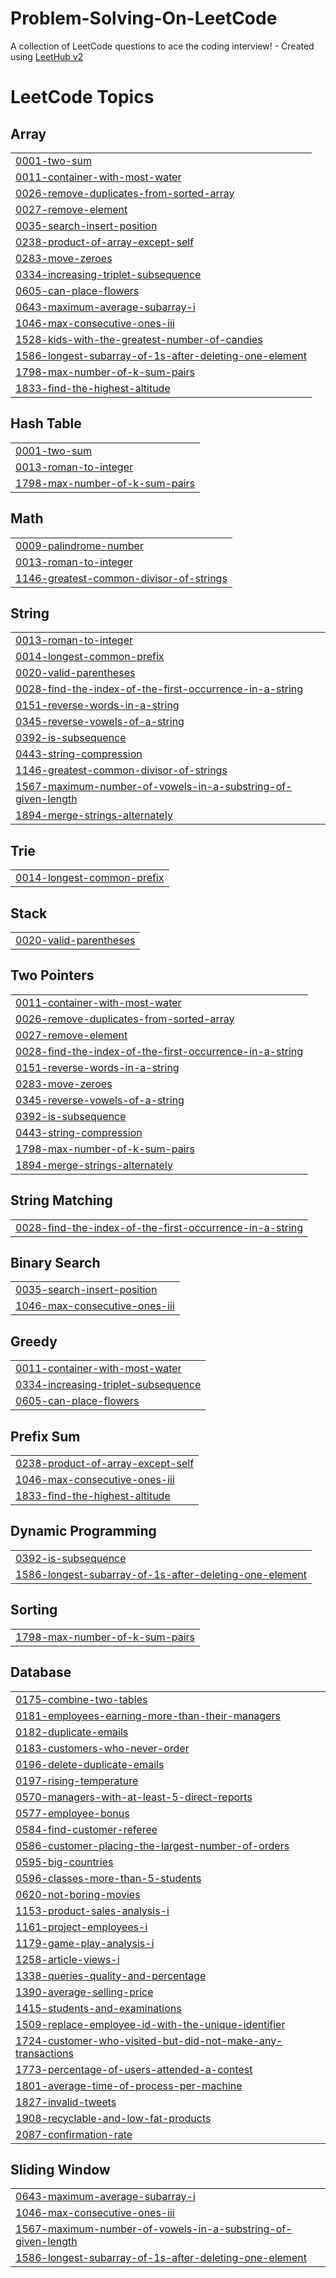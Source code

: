# Problem-Solving-On-LeetCode
A collection of LeetCode questions to ace the coding interview! - Created using [LeetHub v2](https://github.com/arunbhardwaj/LeetHub-2.0)

<!---LeetCode Topics Start-->
# LeetCode Topics
## Array
|  |
| ------- |
| [0001-two-sum](https://github.com/AliBackSlash/Problem-Solving-On-LeetCode/tree/master/0001-two-sum) |
| [0011-container-with-most-water](https://github.com/AliBackSlash/Problem-Solving-On-LeetCode/tree/master/0011-container-with-most-water) |
| [0026-remove-duplicates-from-sorted-array](https://github.com/AliBackSlash/Problem-Solving-On-LeetCode/tree/master/0026-remove-duplicates-from-sorted-array) |
| [0027-remove-element](https://github.com/AliBackSlash/Problem-Solving-On-LeetCode/tree/master/0027-remove-element) |
| [0035-search-insert-position](https://github.com/AliBackSlash/Problem-Solving-On-LeetCode/tree/master/0035-search-insert-position) |
| [0238-product-of-array-except-self](https://github.com/AliBackSlash/Problem-Solving-On-LeetCode/tree/master/0238-product-of-array-except-self) |
| [0283-move-zeroes](https://github.com/AliBackSlash/Problem-Solving-On-LeetCode/tree/master/0283-move-zeroes) |
| [0334-increasing-triplet-subsequence](https://github.com/AliBackSlash/Problem-Solving-On-LeetCode/tree/master/0334-increasing-triplet-subsequence) |
| [0605-can-place-flowers](https://github.com/AliBackSlash/Problem-Solving-On-LeetCode/tree/master/0605-can-place-flowers) |
| [0643-maximum-average-subarray-i](https://github.com/AliBackSlash/Problem-Solving-On-LeetCode/tree/master/0643-maximum-average-subarray-i) |
| [1046-max-consecutive-ones-iii](https://github.com/AliBackSlash/Problem-Solving-On-LeetCode/tree/master/1046-max-consecutive-ones-iii) |
| [1528-kids-with-the-greatest-number-of-candies](https://github.com/AliBackSlash/Problem-Solving-On-LeetCode/tree/master/1528-kids-with-the-greatest-number-of-candies) |
| [1586-longest-subarray-of-1s-after-deleting-one-element](https://github.com/AliBackSlash/Problem-Solving-On-LeetCode/tree/master/1586-longest-subarray-of-1s-after-deleting-one-element) |
| [1798-max-number-of-k-sum-pairs](https://github.com/AliBackSlash/Problem-Solving-On-LeetCode/tree/master/1798-max-number-of-k-sum-pairs) |
| [1833-find-the-highest-altitude](https://github.com/AliBackSlash/Problem-Solving-On-LeetCode/tree/master/1833-find-the-highest-altitude) |
## Hash Table
|  |
| ------- |
| [0001-two-sum](https://github.com/AliBackSlash/Problem-Solving-On-LeetCode/tree/master/0001-two-sum) |
| [0013-roman-to-integer](https://github.com/AliBackSlash/Problem-Solving-On-LeetCode/tree/master/0013-roman-to-integer) |
| [1798-max-number-of-k-sum-pairs](https://github.com/AliBackSlash/Problem-Solving-On-LeetCode/tree/master/1798-max-number-of-k-sum-pairs) |
## Math
|  |
| ------- |
| [0009-palindrome-number](https://github.com/AliBackSlash/Problem-Solving-On-LeetCode/tree/master/0009-palindrome-number) |
| [0013-roman-to-integer](https://github.com/AliBackSlash/Problem-Solving-On-LeetCode/tree/master/0013-roman-to-integer) |
| [1146-greatest-common-divisor-of-strings](https://github.com/AliBackSlash/Problem-Solving-On-LeetCode/tree/master/1146-greatest-common-divisor-of-strings) |
## String
|  |
| ------- |
| [0013-roman-to-integer](https://github.com/AliBackSlash/Problem-Solving-On-LeetCode/tree/master/0013-roman-to-integer) |
| [0014-longest-common-prefix](https://github.com/AliBackSlash/Problem-Solving-On-LeetCode/tree/master/0014-longest-common-prefix) |
| [0020-valid-parentheses](https://github.com/AliBackSlash/Problem-Solving-On-LeetCode/tree/master/0020-valid-parentheses) |
| [0028-find-the-index-of-the-first-occurrence-in-a-string](https://github.com/AliBackSlash/Problem-Solving-On-LeetCode/tree/master/0028-find-the-index-of-the-first-occurrence-in-a-string) |
| [0151-reverse-words-in-a-string](https://github.com/AliBackSlash/Problem-Solving-On-LeetCode/tree/master/0151-reverse-words-in-a-string) |
| [0345-reverse-vowels-of-a-string](https://github.com/AliBackSlash/Problem-Solving-On-LeetCode/tree/master/0345-reverse-vowels-of-a-string) |
| [0392-is-subsequence](https://github.com/AliBackSlash/Problem-Solving-On-LeetCode/tree/master/0392-is-subsequence) |
| [0443-string-compression](https://github.com/AliBackSlash/Problem-Solving-On-LeetCode/tree/master/0443-string-compression) |
| [1146-greatest-common-divisor-of-strings](https://github.com/AliBackSlash/Problem-Solving-On-LeetCode/tree/master/1146-greatest-common-divisor-of-strings) |
| [1567-maximum-number-of-vowels-in-a-substring-of-given-length](https://github.com/AliBackSlash/Problem-Solving-On-LeetCode/tree/master/1567-maximum-number-of-vowels-in-a-substring-of-given-length) |
| [1894-merge-strings-alternately](https://github.com/AliBackSlash/Problem-Solving-On-LeetCode/tree/master/1894-merge-strings-alternately) |
## Trie
|  |
| ------- |
| [0014-longest-common-prefix](https://github.com/AliBackSlash/Problem-Solving-On-LeetCode/tree/master/0014-longest-common-prefix) |
## Stack
|  |
| ------- |
| [0020-valid-parentheses](https://github.com/AliBackSlash/Problem-Solving-On-LeetCode/tree/master/0020-valid-parentheses) |
## Two Pointers
|  |
| ------- |
| [0011-container-with-most-water](https://github.com/AliBackSlash/Problem-Solving-On-LeetCode/tree/master/0011-container-with-most-water) |
| [0026-remove-duplicates-from-sorted-array](https://github.com/AliBackSlash/Problem-Solving-On-LeetCode/tree/master/0026-remove-duplicates-from-sorted-array) |
| [0027-remove-element](https://github.com/AliBackSlash/Problem-Solving-On-LeetCode/tree/master/0027-remove-element) |
| [0028-find-the-index-of-the-first-occurrence-in-a-string](https://github.com/AliBackSlash/Problem-Solving-On-LeetCode/tree/master/0028-find-the-index-of-the-first-occurrence-in-a-string) |
| [0151-reverse-words-in-a-string](https://github.com/AliBackSlash/Problem-Solving-On-LeetCode/tree/master/0151-reverse-words-in-a-string) |
| [0283-move-zeroes](https://github.com/AliBackSlash/Problem-Solving-On-LeetCode/tree/master/0283-move-zeroes) |
| [0345-reverse-vowels-of-a-string](https://github.com/AliBackSlash/Problem-Solving-On-LeetCode/tree/master/0345-reverse-vowels-of-a-string) |
| [0392-is-subsequence](https://github.com/AliBackSlash/Problem-Solving-On-LeetCode/tree/master/0392-is-subsequence) |
| [0443-string-compression](https://github.com/AliBackSlash/Problem-Solving-On-LeetCode/tree/master/0443-string-compression) |
| [1798-max-number-of-k-sum-pairs](https://github.com/AliBackSlash/Problem-Solving-On-LeetCode/tree/master/1798-max-number-of-k-sum-pairs) |
| [1894-merge-strings-alternately](https://github.com/AliBackSlash/Problem-Solving-On-LeetCode/tree/master/1894-merge-strings-alternately) |
## String Matching
|  |
| ------- |
| [0028-find-the-index-of-the-first-occurrence-in-a-string](https://github.com/AliBackSlash/Problem-Solving-On-LeetCode/tree/master/0028-find-the-index-of-the-first-occurrence-in-a-string) |
## Binary Search
|  |
| ------- |
| [0035-search-insert-position](https://github.com/AliBackSlash/Problem-Solving-On-LeetCode/tree/master/0035-search-insert-position) |
| [1046-max-consecutive-ones-iii](https://github.com/AliBackSlash/Problem-Solving-On-LeetCode/tree/master/1046-max-consecutive-ones-iii) |
## Greedy
|  |
| ------- |
| [0011-container-with-most-water](https://github.com/AliBackSlash/Problem-Solving-On-LeetCode/tree/master/0011-container-with-most-water) |
| [0334-increasing-triplet-subsequence](https://github.com/AliBackSlash/Problem-Solving-On-LeetCode/tree/master/0334-increasing-triplet-subsequence) |
| [0605-can-place-flowers](https://github.com/AliBackSlash/Problem-Solving-On-LeetCode/tree/master/0605-can-place-flowers) |
## Prefix Sum
|  |
| ------- |
| [0238-product-of-array-except-self](https://github.com/AliBackSlash/Problem-Solving-On-LeetCode/tree/master/0238-product-of-array-except-self) |
| [1046-max-consecutive-ones-iii](https://github.com/AliBackSlash/Problem-Solving-On-LeetCode/tree/master/1046-max-consecutive-ones-iii) |
| [1833-find-the-highest-altitude](https://github.com/AliBackSlash/Problem-Solving-On-LeetCode/tree/master/1833-find-the-highest-altitude) |
## Dynamic Programming
|  |
| ------- |
| [0392-is-subsequence](https://github.com/AliBackSlash/Problem-Solving-On-LeetCode/tree/master/0392-is-subsequence) |
| [1586-longest-subarray-of-1s-after-deleting-one-element](https://github.com/AliBackSlash/Problem-Solving-On-LeetCode/tree/master/1586-longest-subarray-of-1s-after-deleting-one-element) |
## Sorting
|  |
| ------- |
| [1798-max-number-of-k-sum-pairs](https://github.com/AliBackSlash/Problem-Solving-On-LeetCode/tree/master/1798-max-number-of-k-sum-pairs) |
## Database
|  |
| ------- |
| [0175-combine-two-tables](https://github.com/AliBackSlash/Problem-Solving-On-LeetCode/tree/master/0175-combine-two-tables) |
| [0181-employees-earning-more-than-their-managers](https://github.com/AliBackSlash/Problem-Solving-On-LeetCode/tree/master/0181-employees-earning-more-than-their-managers) |
| [0182-duplicate-emails](https://github.com/AliBackSlash/Problem-Solving-On-LeetCode/tree/master/0182-duplicate-emails) |
| [0183-customers-who-never-order](https://github.com/AliBackSlash/Problem-Solving-On-LeetCode/tree/master/0183-customers-who-never-order) |
| [0196-delete-duplicate-emails](https://github.com/AliBackSlash/Problem-Solving-On-LeetCode/tree/master/0196-delete-duplicate-emails) |
| [0197-rising-temperature](https://github.com/AliBackSlash/Problem-Solving-On-LeetCode/tree/master/0197-rising-temperature) |
| [0570-managers-with-at-least-5-direct-reports](https://github.com/AliBackSlash/Problem-Solving-On-LeetCode/tree/master/0570-managers-with-at-least-5-direct-reports) |
| [0577-employee-bonus](https://github.com/AliBackSlash/Problem-Solving-On-LeetCode/tree/master/0577-employee-bonus) |
| [0584-find-customer-referee](https://github.com/AliBackSlash/Problem-Solving-On-LeetCode/tree/master/0584-find-customer-referee) |
| [0586-customer-placing-the-largest-number-of-orders](https://github.com/AliBackSlash/Problem-Solving-On-LeetCode/tree/master/0586-customer-placing-the-largest-number-of-orders) |
| [0595-big-countries](https://github.com/AliBackSlash/Problem-Solving-On-LeetCode/tree/master/0595-big-countries) |
| [0596-classes-more-than-5-students](https://github.com/AliBackSlash/Problem-Solving-On-LeetCode/tree/master/0596-classes-more-than-5-students) |
| [0620-not-boring-movies](https://github.com/AliBackSlash/Problem-Solving-On-LeetCode/tree/master/0620-not-boring-movies) |
| [1153-product-sales-analysis-i](https://github.com/AliBackSlash/Problem-Solving-On-LeetCode/tree/master/1153-product-sales-analysis-i) |
| [1161-project-employees-i](https://github.com/AliBackSlash/Problem-Solving-On-LeetCode/tree/master/1161-project-employees-i) |
| [1179-game-play-analysis-i](https://github.com/AliBackSlash/Problem-Solving-On-LeetCode/tree/master/1179-game-play-analysis-i) |
| [1258-article-views-i](https://github.com/AliBackSlash/Problem-Solving-On-LeetCode/tree/master/1258-article-views-i) |
| [1338-queries-quality-and-percentage](https://github.com/AliBackSlash/Problem-Solving-On-LeetCode/tree/master/1338-queries-quality-and-percentage) |
| [1390-average-selling-price](https://github.com/AliBackSlash/Problem-Solving-On-LeetCode/tree/master/1390-average-selling-price) |
| [1415-students-and-examinations](https://github.com/AliBackSlash/Problem-Solving-On-LeetCode/tree/master/1415-students-and-examinations) |
| [1509-replace-employee-id-with-the-unique-identifier](https://github.com/AliBackSlash/Problem-Solving-On-LeetCode/tree/master/1509-replace-employee-id-with-the-unique-identifier) |
| [1724-customer-who-visited-but-did-not-make-any-transactions](https://github.com/AliBackSlash/Problem-Solving-On-LeetCode/tree/master/1724-customer-who-visited-but-did-not-make-any-transactions) |
| [1773-percentage-of-users-attended-a-contest](https://github.com/AliBackSlash/Problem-Solving-On-LeetCode/tree/master/1773-percentage-of-users-attended-a-contest) |
| [1801-average-time-of-process-per-machine](https://github.com/AliBackSlash/Problem-Solving-On-LeetCode/tree/master/1801-average-time-of-process-per-machine) |
| [1827-invalid-tweets](https://github.com/AliBackSlash/Problem-Solving-On-LeetCode/tree/master/1827-invalid-tweets) |
| [1908-recyclable-and-low-fat-products](https://github.com/AliBackSlash/Problem-Solving-On-LeetCode/tree/master/1908-recyclable-and-low-fat-products) |
| [2087-confirmation-rate](https://github.com/AliBackSlash/Problem-Solving-On-LeetCode/tree/master/2087-confirmation-rate) |
## Sliding Window
|  |
| ------- |
| [0643-maximum-average-subarray-i](https://github.com/AliBackSlash/Problem-Solving-On-LeetCode/tree/master/0643-maximum-average-subarray-i) |
| [1046-max-consecutive-ones-iii](https://github.com/AliBackSlash/Problem-Solving-On-LeetCode/tree/master/1046-max-consecutive-ones-iii) |
| [1567-maximum-number-of-vowels-in-a-substring-of-given-length](https://github.com/AliBackSlash/Problem-Solving-On-LeetCode/tree/master/1567-maximum-number-of-vowels-in-a-substring-of-given-length) |
| [1586-longest-subarray-of-1s-after-deleting-one-element](https://github.com/AliBackSlash/Problem-Solving-On-LeetCode/tree/master/1586-longest-subarray-of-1s-after-deleting-one-element) |
<!---LeetCode Topics End-->